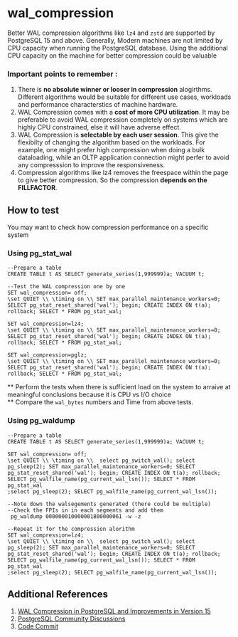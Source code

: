 # wal_compression
Better WAL compression algorithms like `lz4` and `zstd` are supported by PostgreSQL 15 and above.
Generally, Modern machines are not limited by CPU capacity when running the PostgreSQL database. Using the additional CPU capacity on the machine for better compression could be valuable

### Important points to remember : 
1. There is **no absolute winner or looser in compression** alogirthms. Different algorithms would be suitable for different use cases, workloads and performance characterstics of machine hardware.
2. WAL Compression comes with a **cost of more CPU utilization**. It may be preferable to avoid WAL compression completely on systems which are highly CPU constrained, else it will have adverse effect.
3. WAL Compression is **selectable by each user session**. This give the flexibilty of changing the algorithm based on the workloads. 
    For example, one might prefer high compression when doing a bulk dataloading, while an OLTP application connection might perfer to avoid any compresssion to improve the responsiveness.
4. Compression algorithms like lz4 removes the freespace within the page to give better compression. So the compression **depends on the FILLFACTOR**.


## How to test
You may want to check how compression performance on a specific system
### Using pg_stat_wal
```
--Prepare a table
CREATE TABLE t AS SELECT generate_series(1,999999)a; VACUUM t;

--Test the WAL compression one by one
SET wal_compression= off;
\set QUIET \\ \timing on \\ SET max_parallel_maintenance_workers=0; SELECT pg_stat_reset_shared('wal'); begin; CREATE INDEX ON t(a); rollback; SELECT * FROM pg_stat_wal;

SET wal_compression=lz4;
\set QUIET \\ \timing on \\ SET max_parallel_maintenance_workers=0; SELECT pg_stat_reset_shared('wal'); begin; CREATE INDEX ON t(a); rollback; SELECT * FROM pg_stat_wal;

SET wal_compression=pglz;
\set QUIET \\ \timing on \\ SET max_parallel_maintenance_workers=0; SELECT pg_stat_reset_shared('wal'); begin; CREATE INDEX ON t(a); rollback; SELECT * FROM pg_stat_wal;
```
** Perform the tests when there is sufficient load on the system to arraive at meaningful conclusions because it is CPU vs I/O choice  
** Compare the `wal_bytes` numbers and Time from above tests.
### Using pg_waldump
```
--Prepare a table
CREATE TABLE t AS SELECT generate_series(1,999999)a; VACUUM t;

SET wal_compression= off;
\set QUIET \\ \timing on \\  select pg_switch_wal(); select pg_sleep(2); SET max_parallel_maintenance_workers=0; SELECT pg_stat_reset_shared('wal'); begin; CREATE INDEX ON t(a); rollback; SELECT pg_walfile_name(pg_current_wal_lsn()); SELECT * FROM pg_stat_wal
;select pg_sleep(2); SELECT pg_walfile_name(pg_current_wal_lsn());

--Note down the walsegements generated (there could be multiple)
--Check the FPIs in in each segments and add them
 pg_waldump 000000010000001800000061 -w -z

--Repeat it for the compression alorithm
SET wal_compression=lz4;
\set QUIET \\ \timing on \\  select pg_switch_wal(); select pg_sleep(2); SET max_parallel_maintenance_workers=0; SELECT pg_stat_reset_shared('wal'); begin; CREATE INDEX ON t(a); rollback; SELECT pg_walfile_name(pg_current_wal_lsn()); SELECT * FROM pg_stat_wal
;select pg_sleep(2); SELECT pg_walfile_name(pg_current_wal_lsn());

```

## Additional References
1. [WAL Compression in PostgreSQL and Improvements in Version 15](https://www.percona.com/blog/wal-compression-in-postgresql-and-recent-improvements-in-version-15/)  
2. [PostgreSQL Community Discussions](https://www.postgresql.org/message-id/flat/3037310D-ECB7-4BF1-AF20-01C10BB33A33%40yandex-team.ru)
3. [Code Commit](https://git.postgresql.org/gitweb/?p=postgresql.git;h=4035cd5d4)


